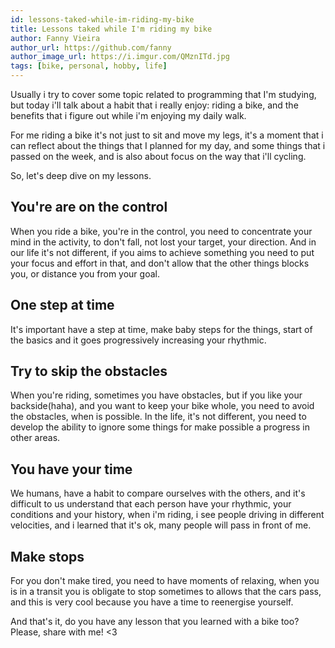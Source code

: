 ```yaml
---
id: lessons-taked-while-im-riding-my-bike
title: Lessons taked while I'm riding my bike
author: Fanny Vieira
author_url: https://github.com/fanny
author_image_url: https://i.imgur.com/QMznITd.jpg
tags: [bike, personal, hobby, life]
---
```


Usually i try to cover some topic related to programming that I'm studying,  but today i'll talk about a habit that i really enjoy: riding a bike, and the benefits that i figure out while i'm enjoying my daily walk.

For me riding a bike it's not just to sit and move my legs, it's a moment that i can reflect about the things that I planned for my day, and some things that i passed on the week, and is also about focus on the way that i'll cycling.

So, let's deep dive on my lessons. <!--truncate-->


## You're are on the control

When you ride a bike, you're in the control, you need to concentrate your mind in the activity, to don't fall, not lost your target, your direction. And in our life it's not different, if you aims to achieve something you need to put your focus and effort in that, and don't allow that the other things blocks you, or distance you from your goal.


## One step at time

It's important have a step at time, make baby steps for the things, start of the basics and it goes progressively increasing your rhythmic.


## Try to skip the obstacles

When you're riding, sometimes you have obstacles, but if you like your backside(haha), and you want to keep your bike whole, you need to avoid the obstacles, when is possible. In the life, it's not different, you need to develop the ability to ignore some things for make possible a progress in other areas.


## You have your time

We humans, have a  habit to compare ourselves with the others, and it's difficult to us understand that each person have your rhythmic, your conditions and your history, when i'm riding, i see people driving in different velocities, and i learned that it's ok, many people will pass in front of me.

## Make stops

For you don't make tired, you need to have moments of relaxing, when you is in a transit you is obligate to stop sometimes to allows that the cars pass, and this is very cool because you have a time to reenergise yourself.


And that's it, do you have any lesson that you learned with a bike too? Please, share with me! <3
